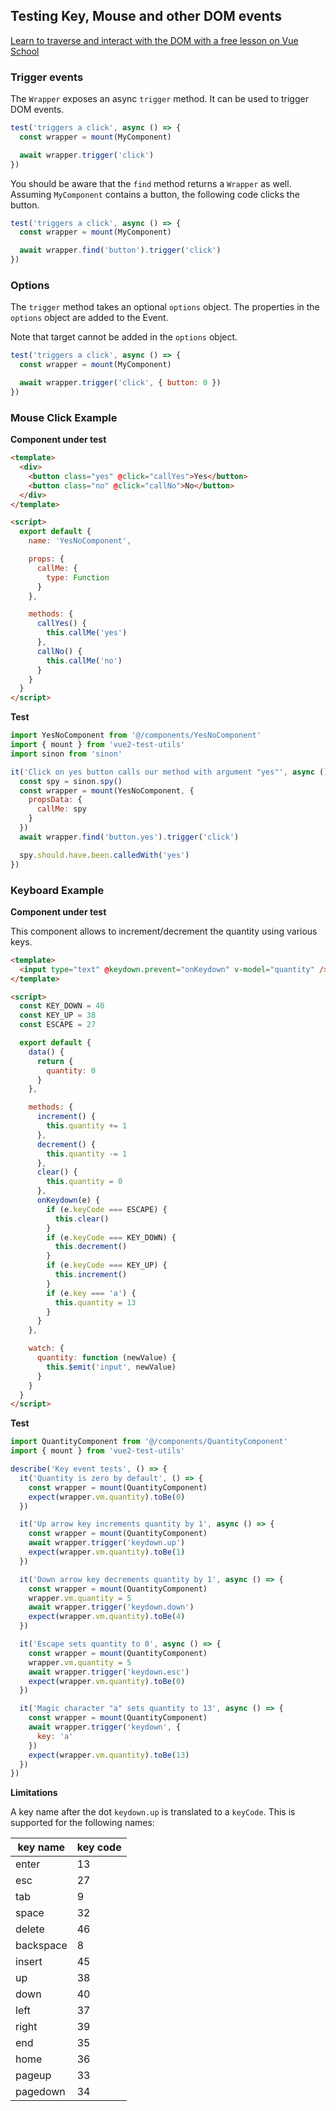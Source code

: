 ## Testing Key, Mouse and other DOM events

<div class="vueschool"><a href="https://vueschool.io/lessons/traversing-the-dom?friend=vuejs" target="_blank" rel="sponsored noopener" title="Learn to traverse and interact with the DOM with a free video lesson from Vue School">Learn to traverse and interact with the DOM with a free lesson on Vue School</a></div>

### Trigger events

The `Wrapper` exposes an async `trigger` method. It can be used to trigger DOM events.

```js
test('triggers a click', async () => {
  const wrapper = mount(MyComponent)

  await wrapper.trigger('click')
})
```

You should be aware that the `find` method returns a `Wrapper` as well. Assuming `MyComponent` contains a button, the following code clicks the button.

```js
test('triggers a click', async () => {
  const wrapper = mount(MyComponent)

  await wrapper.find('button').trigger('click')
})
```

### Options

The `trigger` method takes an optional `options` object. The properties in the `options` object are added to the Event.

Note that target cannot be added in the `options` object.

```js
test('triggers a click', async () => {
  const wrapper = mount(MyComponent)

  await wrapper.trigger('click', { button: 0 })
})
```

### Mouse Click Example

**Component under test**

```html
<template>
  <div>
    <button class="yes" @click="callYes">Yes</button>
    <button class="no" @click="callNo">No</button>
  </div>
</template>

<script>
  export default {
    name: 'YesNoComponent',

    props: {
      callMe: {
        type: Function
      }
    },

    methods: {
      callYes() {
        this.callMe('yes')
      },
      callNo() {
        this.callMe('no')
      }
    }
  }
</script>
```

**Test**

```js
import YesNoComponent from '@/components/YesNoComponent'
import { mount } from 'vue2-test-utils'
import sinon from 'sinon'

it('Click on yes button calls our method with argument "yes"', async () => {
  const spy = sinon.spy()
  const wrapper = mount(YesNoComponent, {
    propsData: {
      callMe: spy
    }
  })
  await wrapper.find('button.yes').trigger('click')

  spy.should.have.been.calledWith('yes')
})
```

### Keyboard Example

**Component under test**

This component allows to increment/decrement the quantity using various keys.

```html
<template>
  <input type="text" @keydown.prevent="onKeydown" v-model="quantity" />
</template>

<script>
  const KEY_DOWN = 40
  const KEY_UP = 38
  const ESCAPE = 27

  export default {
    data() {
      return {
        quantity: 0
      }
    },

    methods: {
      increment() {
        this.quantity += 1
      },
      decrement() {
        this.quantity -= 1
      },
      clear() {
        this.quantity = 0
      },
      onKeydown(e) {
        if (e.keyCode === ESCAPE) {
          this.clear()
        }
        if (e.keyCode === KEY_DOWN) {
          this.decrement()
        }
        if (e.keyCode === KEY_UP) {
          this.increment()
        }
        if (e.key === 'a') {
          this.quantity = 13
        }
      }
    },

    watch: {
      quantity: function (newValue) {
        this.$emit('input', newValue)
      }
    }
  }
</script>
```

**Test**

```js
import QuantityComponent from '@/components/QuantityComponent'
import { mount } from 'vue2-test-utils'

describe('Key event tests', () => {
  it('Quantity is zero by default', () => {
    const wrapper = mount(QuantityComponent)
    expect(wrapper.vm.quantity).toBe(0)
  })

  it('Up arrow key increments quantity by 1', async () => {
    const wrapper = mount(QuantityComponent)
    await wrapper.trigger('keydown.up')
    expect(wrapper.vm.quantity).toBe(1)
  })

  it('Down arrow key decrements quantity by 1', async () => {
    const wrapper = mount(QuantityComponent)
    wrapper.vm.quantity = 5
    await wrapper.trigger('keydown.down')
    expect(wrapper.vm.quantity).toBe(4)
  })

  it('Escape sets quantity to 0', async () => {
    const wrapper = mount(QuantityComponent)
    wrapper.vm.quantity = 5
    await wrapper.trigger('keydown.esc')
    expect(wrapper.vm.quantity).toBe(0)
  })

  it('Magic character "a" sets quantity to 13', async () => {
    const wrapper = mount(QuantityComponent)
    await wrapper.trigger('keydown', {
      key: 'a'
    })
    expect(wrapper.vm.quantity).toBe(13)
  })
})
```

**Limitations**

A key name after the dot `keydown.up` is translated to a `keyCode`. This is supported for the following names:

| key name  | key code |
| --------- | -------- |
| enter     | 13       |
| esc       | 27       |
| tab       | 9        |
| space     | 32       |
| delete    | 46       |
| backspace | 8        |
| insert    | 45       |
| up        | 38       |
| down      | 40       |
| left      | 37       |
| right     | 39       |
| end       | 35       |
| home      | 36       |
| pageup    | 33       |
| pagedown  | 34       |
